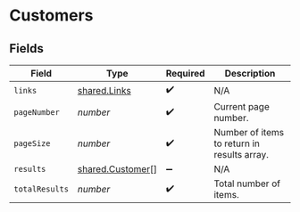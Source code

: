 # Customers


## Fields

| Field                                                       | Type                                                        | Required                                                    | Description                                                 |
| ----------------------------------------------------------- | ----------------------------------------------------------- | ----------------------------------------------------------- | ----------------------------------------------------------- |
| `links`                                                     | [shared.Links](../../../sdk/models/shared/links.md)         | :heavy_check_mark:                                          | N/A                                                         |
| `pageNumber`                                                | *number*                                                    | :heavy_check_mark:                                          | Current page number.                                        |
| `pageSize`                                                  | *number*                                                    | :heavy_check_mark:                                          | Number of items to return in results array.                 |
| `results`                                                   | [shared.Customer](../../../sdk/models/shared/customer.md)[] | :heavy_minus_sign:                                          | N/A                                                         |
| `totalResults`                                              | *number*                                                    | :heavy_check_mark:                                          | Total number of items.                                      |